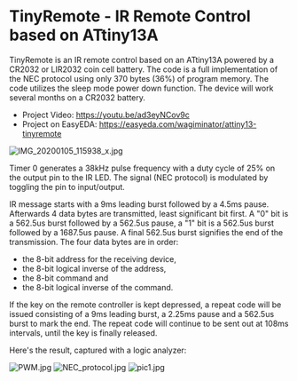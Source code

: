 # TinyRemote - IR Remote Control based on ATtiny13A
TinyRemote is an IR remote control based on an ATtiny13A powered by a CR2032 or LIR2032 coin cell battery. The code is a full implementation of the NEC protocol using only 370 bytes (36%) of program memory.
The code utilizes the sleep mode power down function. The device will work several months on a CR2032 battery.

- Project Video: https://youtu.be/ad3eyNCov9c
- Project on EasyEDA: https://easyeda.com/wagiminator/attiny13-tinyremote

![IMG_20200105_115938_x.jpg](https://image.easyeda.com/pullimage/VIS5ZlaEejDmMenv7sVxYe85p3RsQkphLDLCliZ2.jpeg)

Timer 0 generates a 38kHz pulse frequency with a duty cycle of 25% on the output pin to the IR LED. The signal (NEC protocol) is modulated by toggling the pin to input/output.

IR message starts with a 9ms leading burst followed by a 4.5ms pause. Afterwards 4 data bytes are transmitted, least significant bit first. A "0" bit is a 562.5us burst followed by a 562.5us pause, a "1" bit is a 562.5us burst followed by a 1687.5us pause. A final 562.5us burst signifies the end of the transmission. The four data bytes are in order:
- the 8-bit address for the receiving device,
- the 8-bit logical inverse of the address,
- the 8-bit command and
- the 8-bit logical inverse of the command.

If the key on the remote controller is kept depressed, a repeat code will be issued consisting of a 9ms leading burst, a 2.25ms pause and a 562.5us burst to mark the end. The repeat code will continue to be sent out at 108ms intervals, until the key is finally released.

Here's the result, captured with a logic analyzer:

![PWM.jpg](https://github.com/wagiminator/ATtiny13-TinyRemote/blob/master/documentation/TinyRemote_PWM.png)
![NEC_protocol.jpg](https://github.com/wagiminator/ATtiny13-TinyRemote/blob/master/documentation/TinyRemote_NEC.png)
![pic1.jpg](https://github.com/wagiminator/ATtiny13-TinyRemote/blob/master/documentation/TinyRemote_pic1.jpg)
